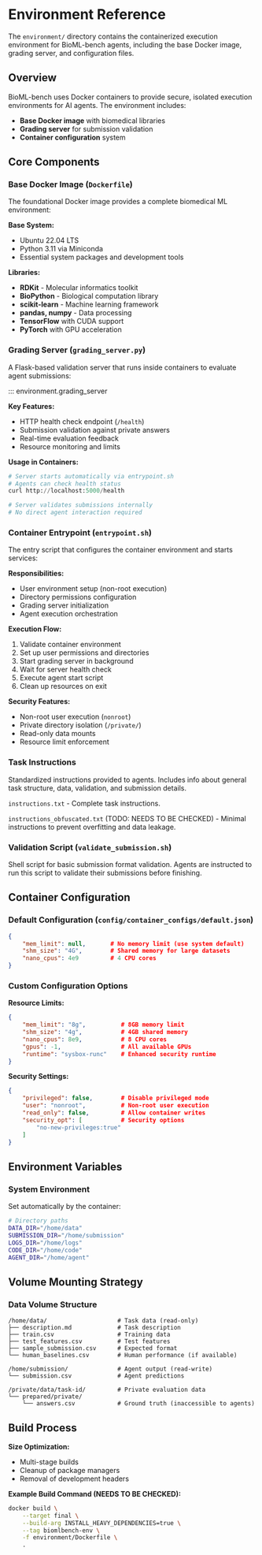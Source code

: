 # Environment Reference

The `environment/` directory contains the containerized execution environment for BioML-bench agents, including the base Docker image, grading server, and configuration files.

## Overview

BioML-bench uses Docker containers to provide secure, isolated execution environments for AI agents. The environment includes:

- **Base Docker image** with biomedical libraries
- **Grading server** for submission validation
- **Container configuration** system

## Core Components

### Base Docker Image (`Dockerfile`)

The foundational Docker image provides a complete biomedical ML environment:

**Base System:**

- Ubuntu 22.04 LTS
- Python 3.11 via Miniconda
- Essential system packages and development tools

**Libraries:**

- **RDKit** - Molecular informatics toolkit
- **BioPython** - Biological computation library
- **scikit-learn** - Machine learning framework
- **pandas, numpy** - Data processing
- **TensorFlow** with CUDA support
- **PyTorch** with GPU acceleration


### Grading Server (`grading_server.py`)

A Flask-based validation server that runs inside containers to evaluate agent submissions:

::: environment.grading_server

**Key Features:**

- HTTP health check endpoint (`/health`)
- Submission validation against private answers
- Real-time evaluation feedback
- Resource monitoring and limits

**Usage in Containers:**
```python
# Server starts automatically via entrypoint.sh
# Agents can check health status
curl http://localhost:5000/health

# Server validates submissions internally
# No direct agent interaction required
```

### Container Entrypoint (`entrypoint.sh`)

The entry script that configures the container environment and starts services:

**Responsibilities:**

- User environment setup (non-root execution)
- Directory permissions configuration
- Grading server initialization
- Agent execution orchestration

**Execution Flow:**

1. Validate container environment
2. Set up user permissions and directories
3. Start grading server in background
4. Wait for server health check
5. Execute agent start script
6. Clean up resources on exit

**Security Features:**

- Non-root user execution (`nonroot`)
- Private directory isolation (`/private/`)
- Read-only data mounts
- Resource limit enforcement

### Task Instructions

Standardized instructions provided to agents. Includes info about general task structure, data, validation, and submission details.

`instructions.txt` - Complete task instructions.

`instructions_obfuscated.txt`  (TODO: NEEDS TO BE CHECKED) - Minimal instructions to prevent overfitting and data leakage.

### Validation Script (`validate_submission.sh`)

Shell script for basic submission format validation. Agents are instructed to run this script to validate their submissions before finishing.

## Container Configuration

### Default Configuration (`config/container_configs/default.json`)

```json
{
    "mem_limit": null,       # No memory limit (use system default)
    "shm_size": "4G",        # Shared memory for large datasets
    "nano_cpus": 4e9         # 4 CPU cores
}
```

### Custom Configuration Options

**Resource Limits:**
```json
{
    "mem_limit": "8g",          # 8GB memory limit
    "shm_size": "4g",           # 4GB shared memory
    "nano_cpus": 8e9,           # 8 CPU cores
    "gpus": -1,                 # All available GPUs
    "runtime": "sysbox-runc"    # Enhanced security runtime
}
```

**Security Settings:**
```json
{
    "privileged": false,        # Disable privileged mode
    "user": "nonroot",          # Non-root user execution
    "read_only": false,         # Allow container writes
    "security_opt": [           # Security options
        "no-new-privileges:true"
    ]
}
```


## Environment Variables

### System Environment

Set automatically by the container:

```bash
# Directory paths
DATA_DIR="/home/data"
SUBMISSION_DIR="/home/submission"
LOGS_DIR="/home/logs"
CODE_DIR="/home/code"
AGENT_DIR="/home/agent"
```


## Volume Mounting Strategy

### Data Volume Structure

```
/home/data/                    # Task data (read-only)
├── description.md             # Task description
├── train.csv                  # Training data
├── test_features.csv          # Test features
├── sample_submission.csv      # Expected format
└── human_baselines.csv        # Human performance (if available)

/home/submission/              # Agent output (read-write)
└── submission.csv             # Agent predictions

/private/data/task-id/         # Private evaluation data
└── prepared/private/
    └── answers.csv            # Ground truth (inaccessible to agents)
```


## Build Process



**Size Optimization:**
- Multi-stage builds
- Cleanup of package managers
- Removal of development headers

**Example Build Command (NEEDS TO BE CHECKED):**
```bash
docker build \
    --target final \
    --build-arg INSTALL_HEAVY_DEPENDENCIES=true \
    --tag biomlbench-env \
    -f environment/Dockerfile \
    .
```
